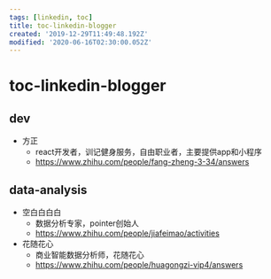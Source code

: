 ```yaml
---
tags: [linkedin, toc]
title: toc-linkedin-blogger
created: '2019-12-29T11:49:48.192Z'
modified: '2020-06-16T02:30:00.052Z'
---
```


# toc-linkedin-blogger  

## dev
- 方正
    - react开发者，训记健身服务，自由职业者，主要提供app和小程序
    - https://www.zhihu.com/people/fang-zheng-3-34/answers
    
## data-analysis
- 空白白白白
    - 数据分析专家，pointer创始人
    - https://www.zhihu.com/people/jiafeimao/activities
- 花随花心
    - 商业智能数据分析师，花随花心
    - https://www.zhihu.com/people/huagongzi-vip4/answers

